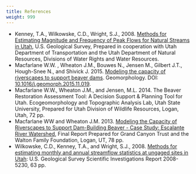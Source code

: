 ```yaml
---
title: References
weight: 999
--- 
```


- Kenney, T.A., Wilkowske, C.D., Wright, S.J., 2008. [Methods for Estimating Magnitude and Frequency of Peak Flows for Natural Streams in Utah](http://pubs.usgs.gov/sir/2007/5158/pdf/SIR2007_5158_v4.pdf), U.S. Geological Survey, Prepared in cooperation with Utah Department of Transportation and the Utah Department of Natural Resources, Divisions of Water Rights and Water Resources.  
- Macfarlane W.W. , Wheaton J.M., Bouwes N., Jensen M., Gilbert J.T., Hough-Snee N., and Shivick J. 2015. [Modeling the capacity of riverscapes to support beaver dams](https://www.researchgate.net/publication/285590037_Modeling_the_capacity_of_riverscapes_to_support_beaver_dams). Geomorphology. DOI: [10.1016/j.geomorph.2015.11.019](http://dx.doi.org/10.1016/j.geomorph.2015.11.019).
- Macfarlane W.W., Wheaton J.M., and Jensen, M.L. 2014. The Beaver Restoration Assessment Tool: A Decision Support & Planning Tool for Utah. Ecogeomorphology and Topographic Analysis Lab, Utah State University, Prepared for Utah Division of Wildlife Resources, Logan, Utah, 72 pp.
- Macfarlane WW and Wheaton J.M. 2013. [Modeling the Capacity of Riverscapes to Support Dam-Building Beaver - Case Study: Escalante River Watershed](http://etal.usu.edu/GCT/BRAT_Final_Report.pdf), Final Report Prepared for Grand Canyon Trust and the Walton Family Foundation, Logan, UT, 78 pp.
- Wilkowske, C.D., Kenney, T.A., and Wright, S.J., 2008. [Methods for estimating monthly and annual streamflow statistics at ungaged sites in Utah](http://pubs.usgs.gov/sir/2008/5230): U.S. Geological Survey Scientific Investigations Report 2008-5230, 63 pp. 


